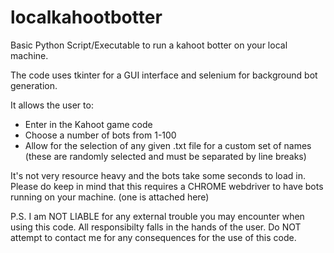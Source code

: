 # localkahootbotter

Basic Python Script/Executable to run a kahoot botter on your local machine.

The code uses tkinter for a GUI interface and selenium for background bot generation.  

It allows the user to:

- Enter in the Kahoot game code 
- Choose a number of bots from 1-100
- Allow for the selection of any given .txt file for a custom set of names (these are randomly selected and must be separated by line breaks)

It's not very resource heavy and the bots take some seconds to load in.
Please do keep in mind that this requires a CHROME webdriver to have bots running on your machine. (one is attached here)

P.S. I am NOT LIABLE for any external trouble you may encounter when using this code. All responsibilty falls in the hands of the user. Do NOT attempt to contact me for any consequences for the use of this code.  
